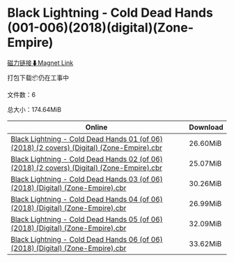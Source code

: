 # Black Lightning - Cold Dead Hands (001-006)(2018)(digital)(Zone-Empire)

[磁力链接⬇Magnet Link](magnet:?xt=urn:btih:d932ab0e8cb7a125cf62c6488d8a11b9fee1c4d6&dn=Black%20Lightning%20-%20Cold%20Dead%20Hands%20%28001-006%29%282018%29%28digital%29%28Zone-Empire%29)

打包下载📦仍在工事中

文件数：6

总大小：174.64MiB

Online | Download
--- | ---
[Black Lightning - Cold Dead Hands 01 (of 06) (2018) (2 covers) (Digital) (Zone-Empire).cbr](https://github.com/alicewish/markdown/blob/master/comic/Black-Lightning-Cold-Dead-Hands-01-of-06-2018-2-covers-Digital-Zone-Empire-cbr.md) | 26.60MiB
[Black Lightning - Cold Dead Hands 02 (of 06) (2018) (2 covers) (Digital) (Zone-Empire).cbr](https://github.com/alicewish/markdown/blob/master/comic/Black-Lightning-Cold-Dead-Hands-02-of-06-2018-2-covers-Digital-Zone-Empire-cbr.md) | 25.07MiB
[Black Lightning - Cold Dead Hands 03 (of 06) (2018) (Digital) (Zone-Empire).cbr](https://github.com/alicewish/markdown/blob/master/comic/Black-Lightning-Cold-Dead-Hands-03-of-06-2018-Digital-Zone-Empire-cbr.md) | 30.26MiB
[Black Lightning - Cold Dead Hands 04 (of 06) (2018) (Digital) (Zone-Empire).cbr](https://github.com/alicewish/markdown/blob/master/comic/Black-Lightning-Cold-Dead-Hands-04-of-06-2018-Digital-Zone-Empire-cbr.md) | 26.99MiB
[Black Lightning - Cold Dead Hands 05 (of 06) (2018) (Digital) (Zone-Empire).cbr](https://github.com/alicewish/markdown/blob/master/comic/Black-Lightning-Cold-Dead-Hands-05-of-06-2018-Digital-Zone-Empire-cbr.md) | 32.09MiB
[Black Lightning - Cold Dead Hands 06 (of 06) (2018) (Digital) (Zone-Empire).cbr](https://github.com/alicewish/markdown/blob/master/comic/Black-Lightning-Cold-Dead-Hands-06-of-06-2018-Digital-Zone-Empire-cbr.md) | 33.62MiB